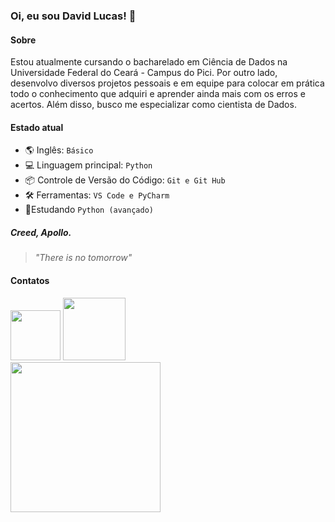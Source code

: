 ### Oi, eu sou David Lucas! 👋

#### Sobre

Estou atualmente cursando o bacharelado em Ciência de Dados na Universidade Federal do Ceará - Campus do Pici. Por outro lado, desenvolvo diversos projetos pessoais e em equipe para colocar em prática todo o conhecimento que adquiri e aprender ainda mais com os erros e acertos. Além disso, busco me especializar como cientista de Dados.

#### Estado atual

- 🌎 Inglês: `Básico` 
- 💻 Linguagem principal: `Python`
- 📦 Controle de Versão do Código: `Git e Git Hub`
- 🛠 Ferramentas: `VS Code e PyCharm`
- 🌱Estudando `Python (avançado)`

##### Creed, Apollo.
><i>"There is no tomorrow" </i>
#### Contatos
<div> 
  <a href = "mailto:davidlucas2610@gmail.com"><img width="80em" src="https://img.shields.io/badge/-Gmail-%23333?style=for-the-badge&logo=gmail&logoColor=red" target="_blank"></a>
  <a href = "https://www.linkedin.com/in/david-lucas-pereira/" target="_blank"><img width="100em" src="https://img.shields.io/badge/-LinkedIn-%230077B5?style=for-the-badge&logo=linkedin&logoColor=white" target="_blank"></a> 
  
</div>

<div>
<img height="240em" src="https://github-readme-stats.vercel.app/api/top-langs/?username=lucaspbds&layout=compact&theme=dark">

</div>

  



  
